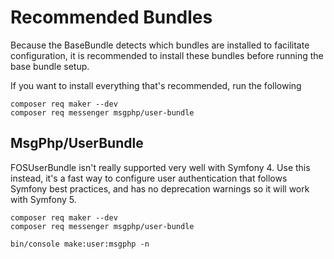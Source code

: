 # Recommended Bundles

Because the BaseBundle detects which bundles are installed to facilitate configuration, it is recommended to install these bundles before running the base bundle setup.

If you want to install everything that's recommended, run the following

    composer req maker --dev
    composer req messenger msgphp/user-bundle
    
    
    
## MsgPhp/UserBundle

FOSUserBundle isn't really supported very well with Symfony 4.  Use this instead, it's a fast way to configure user authentication that follows Symfony best practices, and has no deprecation warnings so it will work with Symfony 5.

    composer req maker --dev
    composer req messenger msgphp/user-bundle

    bin/console make:user:msgphp -n

    
    